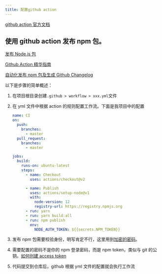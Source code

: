 ```yaml
---
title: 配置github action
---
```


[github action 官方文档](https://docs.github.com/cn/actions)

## 使用 github action 发布 npm 包。

[发布 Node.js 包](https://docs.github.com/cn/actions/guides/publishing-nodejs-packages)

[Github Action 精华指南](https://zhuanlan.zhihu.com/p/164744104)

[自动化发布 npm 包及生成 Github Changelog](https://banyudu.com/posts/auto_publish_npm_and_generate_github_changelog.882513)

以下是步骤的简单概述：

1. 在项目根目录创建`.github > workflow > xxx.yml`文件

2. 在 yml 文件中根据 action 的规则配置工作流。下面是我项目中的配置

   ```yml
   name: CI
   on:
     push:
       branches:
         - master
     pull_request:
       branches:
         - master

   jobs:
     build:
       runs-on: ubuntu-latest
       steps:
         - name: Checkout
           uses: actions/checkout@v2

         - name: Publish
           uses: actions/setup-node@v1
           with:
             node-version: 12
             registry-url: https://registry.npmjs.org
         - run: yarn
         - run: yarn build:all
         - run: npm publish
           env:
             NODE_AUTH_TOKEN: ${{secrets.NPM_TOKEN}}
   ```

3. 发布 npm 包需要校验身份，明写肯定不行，这里用到[加密的密码](https://docs.github.com/cn/actions/reference/encrypted-secrets)。

4. 需要配置的密码不是你的 npm 登录密码，而是 npm token，类似与 git 的公钥。[如何创建 access token](https://docs.npmjs.com/creating-and-viewing-access-tokens)

5. 代码提交到仓库后，github 根据 yml 文件的配置就会执行工作流
